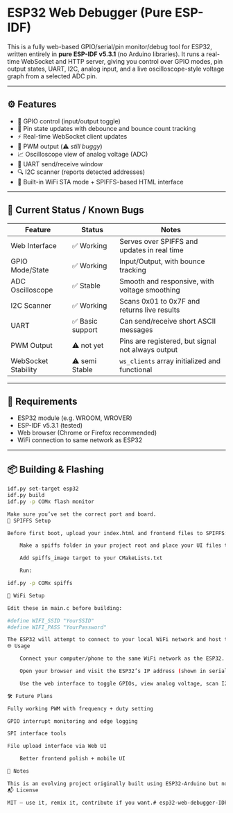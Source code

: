 # ESP32 Web Debugger (Pure ESP-IDF)

This is a fully web-based GPIO/serial/pin monitor/debug tool for ESP32, written entirely in **pure ESP-IDF v5.3.1** (no Arduino libraries). It runs a real-time WebSocket and HTTP server, giving you control over GPIO modes, pin output states, UART, I2C, analog input, and a live oscilloscope-style voltage graph from a selected ADC pin.

---

## ⚙️ Features

- 🔌 GPIO control (input/output toggle)
- 🔄 Pin state updates with debounce and bounce count tracking
- ⚡ Real-time WebSocket client updates
- 🧲 PWM output (⚠️ *still buggy*)
- 📈 Oscilloscope view of analog voltage (ADC)
- 🔧 UART send/receive window
- 🔍 I2C scanner (reports detected addresses)
- 📡 Built-in WiFi STA mode + SPIFFS-based HTML interface

---

## 🧪 Current Status / Known Bugs

| Feature            | Status           | Notes                                             |
|--------------------|------------------|--------------------------------------------------|
| Web Interface      | ✅ Working        | Serves over SPIFFS and updates in real time     |
| GPIO Mode/State    | ✅ Working        | Input/Output, with bounce tracking               |
| ADC Oscilloscope   | ✅ Stable         | Smooth and responsive, with voltage smoothing    |
| I2C Scanner        | ✅ Working        | Scans 0x01 to 0x7F and returns live results      |
| UART               | ✅ Basic support  | Can send/receive short ASCII messages            |
| PWM Output         | ⚠️ not yet        | Pins are registered, but signal not always output |
| WebSocket Stability| ⚠️ semi Stable    | `ws_clients` array initialized and functional    |

---

## 🔧 Requirements

- ESP32 module (e.g. WROOM, WROVER)
- ESP-IDF v5.3.1 (tested)
- Web browser (Chrome or Firefox recommended)
- WiFi connection to same network as ESP32

---

## 📦 Building & Flashing

```bash
idf.py set-target esp32
idf.py build
idf.py -p COMx flash monitor

Make sure you’ve set the correct port and board.
📁 SPIFFS Setup

Before first boot, upload your index.html and frontend files to SPIFFS:

    Make a spiffs folder in your project root and place your UI files there (e.g., index.html, style.css, etc.)

    Add spiffs_image target to your CMakeLists.txt

    Run:

idf.py -p COMx spiffs

📡 WiFi Setup

Edit these in main.c before building:

#define WIFI_SSID "YourSSID"
#define WIFI_PASS "YourPassword"

The ESP32 will attempt to connect to your local WiFi network and host the server. The IP address will be printed to serial output after boot.
🌐 Usage

    Connect your computer/phone to the same WiFi network as the ESP32.

    Open your browser and visit the ESP32’s IP address (shown in serial monitor).

    Use the web interface to toggle GPIOs, view analog voltage, scan I2C devices, or send UART commands.

🛠 Future Plans

Fully working PWM with frequency + duty setting

GPIO interrupt monitoring and edge logging

SPI interface tools

File upload interface via Web UI

    Better frontend polish + mobile UI

📎 Notes

This is an evolving project originally built using ESP32-Arduino but now rewritten fully in ESP-IDF for performance, control, and stability. While still buggy in some areas (notably PWM), most features are already functional and usable. More stability improvements and frontend tools are coming soon.
📬 License

MIT — use it, remix it, contribute if you want.# esp32-web-debugger-IDF
